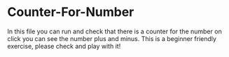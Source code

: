 # Counter-For-Number

In this file you can run and check that there is a counter for the number on click you can see the number plus and minus. 
This is a beginner friendly exercise, please check and play with it! 

